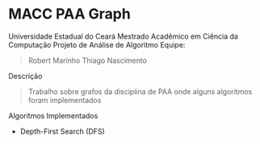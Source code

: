 MACC PAA Graph
==============

Universidade Estadual do Ceará
Mestrado Acadêmico em Ciência da Computação
Projeto de Análise de Algoritmo
Equipe:

> Robert Marinho 
> Thiago Nascimento

Descrição

> Trabalho sobre grafos da disciplina de PAA onde alguns algoritmos foram implementados

Algoritmos Implementados

- Depth-First Search (DFS)